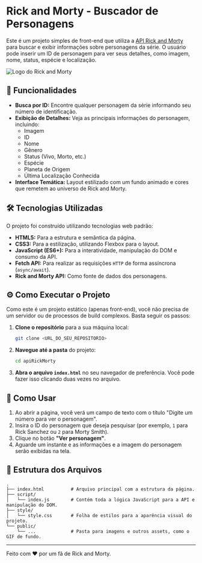 # Rick and Morty - Buscador de Personagens

Este é um projeto simples de front-end que utiliza a [API Rick and Morty](https://rickandmortyapi.com/) para buscar e exibir informações sobre personagens da série. O usuário pode inserir um ID de personagem para ver seus detalhes, como imagem, nome, status, espécie e localização.

![Logo do Rick and Morty](https://beam-images.warnermediacdn.com/BEAM_LWM_DELIVERABLES/ab553cdc-e15d-4597-b65f-bec9201fd2dd/63cf6c90-3837-11f0-8dd2-0affeb02d451?host=wbd-images.prod-vod.h264.io&partner=beamcom&w=1000)

## 🚀 Funcionalidades

- **Busca por ID:** Encontre qualquer personagem da série informando seu número de identificação.
- **Exibição de Detalhes:** Veja as principais informações do personagem, incluindo:
  - Imagem
  - ID
  - Nome
  - Gênero
  - Status (Vivo, Morto, etc.)
  - Espécie
  - Planeta de Origem
  - Última Localização Conhecida
- **Interface Temática:** Layout estilizado com um fundo animado e cores que remetem ao universo de Rick and Morty.

## 🛠️ Tecnologias Utilizadas

O projeto foi construído utilizando tecnologias web padrão:

- **HTML5:** Para a estrutura e semântica da página.
- **CSS3:** Para a estilização, utilizando Flexbox para o layout.
- **JavaScript (ES6+):** Para a interatividade, manipulação do DOM e consumo da API.
- **Fetch API:** Para realizar as requisições `HTTP` de forma assíncrona (`async/await`).
- **Rick and Morty API:** Como fonte de dados dos personagens.

## ⚙️ Como Executar o Projeto

Como este é um projeto estático (apenas front-end), você não precisa de um servidor ou de processos de build complexos. Basta seguir os passos:

1.  **Clone o repositório** para a sua máquina local:
    ```bash
    git clone <URL_DO_SEU_REPOSITORIO>
    ```
2.  **Navegue até a pasta** do projeto:
    ```bash
    cd apiRickMorty
    ```
3.  **Abra o arquivo `index.html`** no seu navegador de preferência. Você pode fazer isso clicando duas vezes no arquivo.

## 📖 Como Usar

1.  Ao abrir a página, você verá um campo de texto com o título "Digite um número para ver o personagem".
2.  Insira o ID do personagem que deseja pesquisar (por exemplo, `1` para Rick Sanchez ou `2` para Morty Smith).
3.  Clique no botão **"Ver personagem"**.
4.  Aguarde um instante e as informações e a imagem do personagem serão exibidas na tela.

## 📂 Estrutura dos Arquivos

```
.
├── index.html          # Arquivo principal com a estrutura da página.
├── script/
│   └── index.js        # Contém toda a lógica JavaScript para a API e manipulação do DOM.
├── style/
│   └── style.css       # Folha de estilos para a aparência visual do projeto.
└── public/
    └── ...             # Pasta para imagens e outros assets, como o GIF de fundo.
```

---

Feito com ❤️ por um fã de Rick and Morty.
